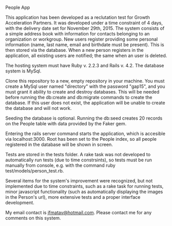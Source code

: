 People App

This application has been developed as a reclutation test for Growth Acceleration Partners. It was developed under a time constraint of 4 days, with the delivery date set for November 29th, 2015. The system consists of a simple address book with information for contacts belonging to an organization or workgroup. New users register providing some personal information (name, last name, email and birthdate must be present). This is then stored via the database. When a new person registers in the application, all existing users are notified; the same when an user is deleted.

The hosting system must have Ruby v. 2.2.3 and Rails v. 4.2. The database system is MySql. 

Clone this repository to a new, empty repository in your machine. You must create a MySql user named "directory" with the password "gap15", and you must grant it ability to create and destroy databases. This will be needed before running the db:create and db:migrate commands to create the database. If this user does not exist, the application will be unable to create the database and will not work.

Seeding the database is optional. Running the db:seed creates 20 records on the People table with data provided by the Faker gem.

Entering the rails server command starts the application, which is accesible via localhost:3000. Root has been set to the People index, so all people registered in the database will be shown in screen.

Tests are stored in the tests folder. A rake task was not developed to automatically run tests (due to time constrsints), so tests must be run manually from console, e.g. with the command ruby test/models/person_test.rb.

Several items for the system's improvement were recognized, but not implemented due to time constraints, such as a rake task for running tests, minor javascript functionality (such as automatically displaying the images in the Person's url), more extensive tests and a proper interface development. 

My email contact is jfmatav@hotmail.com. Please contact me for any comments on this system.